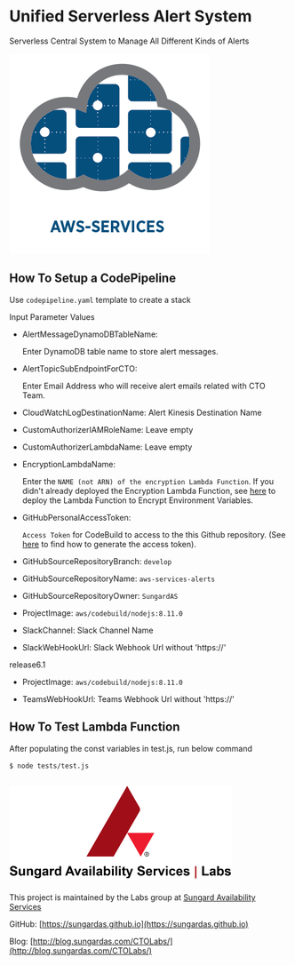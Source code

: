 
# Unified Serverless Alert System

Serverless Central System to Manage All Different Kinds of Alerts

![aws-services][aws-services-image]

## How To Setup a CodePipeline

Use `codepipeline.yaml` template to create a stack

Input Parameter Values

- AlertMessageDynamoDBTableName:

  Enter DynamoDB table name to store alert messages.

- AlertTopicSubEndpointForCTO:

  Enter Email Address who will receive alert emails related with CTO Team.

- CloudWatchLogDestinationName: Alert Kinesis Destination Name

- CustomAuthorizerIAMRoleName: Leave empty

- CustomAuthorizerLambdaName: Leave empty

- EncryptionLambdaName:

  Enter the `NAME (not ARN) of the encryption Lambda Function`. If you didn't already deployed the Encryption Lambda Function, see <a href="https://github.com/SungardAS/aws-services-encryption">here</a> to deploy the Lambda Function to Encrypt Environment Variables.

- GitHubPersonalAccessToken:

  `Access Token` for CodeBuild to access to the this Github repository. (See <a href="https://help.github.com/articles/creating-an-access-token-for-command-line-use/">here</a> to find how to generate the access token).

- GitHubSourceRepositoryBranch: `develop`

- GitHubSourceRepositoryName: `aws-services-alerts`

- GitHubSourceRepositoryOwner: `SungardAS`

- ProjectImage: `aws/codebuild/nodejs:8.11.0`

- SlackChannel: Slack Channel Name

- SlackWebHookUrl: Slack Webhook Url without 'https://'

release6.1
- ProjectImage: `aws/codebuild/nodejs:8.11.0`

- TeamsWebHookUrl: Teams Webhook Url without 'https://'


## How To Test Lambda Function

After populating the const variables in test.js, run below command

    $ node tests/test.js

## [![Sungard Availability Services | Labs][labs-logo]][labs-github-url]

This project is maintained by the Labs group at [Sungard Availability
Services](http://sungardas.com)

GitHub: [https://sungardas.github.io](https://sungardas.github.io)

Blog:
[http://blog.sungardas.com/CTOLabs/](http://blog.sungardas.com/CTOLabs/)

[labs-github-url]: https://sungardas.github.io
[labs-logo]: https://raw.githubusercontent.com/SungardAS/repo-assets/master/images/logos/sungardas-labs-logo-small.png
[aws-services-image]: ./docs/images/logo.png?raw=true

